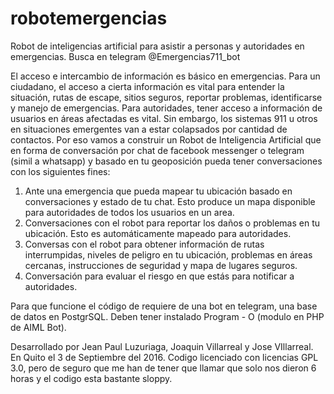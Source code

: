 # robotemergencias

Robot de inteligencias artificial para asistir a personas y autoridades en emergencias.  Busca en telegram @Emergencias711_bot

El acceso e intercambio de información es básico en emergencias. Para un ciudadano, el acceso a cierta información es vital para entender la situación, rutas de escape, sitios seguros, reportar problemas, identificarse y manejo de emergencias. Para autoridades, tener acceso a información de usuarios en áreas afectadas es vital.
Sin embargo, los sistemas 911 u otros en situaciones emergentes van a estar colapsados por cantidad de contactos. Por eso vamos a construir un Robot de Inteligencia Artificial que en forma de conversación por chat de facebook messenger o telegram (simil a whatsapp) y basado en tu geoposición pueda tener conversaciones con los siguientes fines:

1) Ante una emergencia que pueda mapear tu ubicación basado en conversaciones y estado de tu chat. Esto produce un mapa disponible para autoridades de todos los usuarios en un area.
2) Conversaciones con el robot para reportar los daños o problemas en tu ubicación. Esto es automáticamente mapeado para autoridades.
3) Conversas con el robot para obtener información de rutas interrumpidas, niveles de peligro en tu ubicación, problemas en áreas cercanas, instrucciones de seguridad y mapa de lugares seguros.
4) Conversación para evaluar el riesgo en que estás para notificar a autoridades.

Para que funcione el código de requiere de una bot en telegram, una base de datos en PostgrSQL. Deben tener instalado Program - O (modulo en PHP de AIML Bot). 

Desarrollado por Jean Paul Luzuriaga, Joaquin Villarreal y Jose VIllarreal. En Quito el 3 de Septiembre del 2016. Codigo licenciado con licencias GPL 3.0, pero de seguro que me han de tener que llamar que solo nos dieron 6 horas y el codigo esta bastante sloppy.
